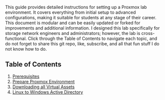This guide provides detailed instructions for setting up a Proxmox lab environment. It covers everything from initial setup to advanced configurations, making it suitable for students at any stage of their career. This document is modular and can be easily updated or forked for improvements and additional information. I designed this lab specifically for storage network engineers and administrators; however, the lab is cross-functional. Click through the Table of Contents to navigate each topic, and do not forget to share this git repo, like, subscribe, and all that fun stuff I do not know how to do.

## Table of Contents

1. [Prerequisites](Prerequisites.md)
2. [Prepare Proxmox Environment](Prepare%20Proxmox%20Environment.md)
3. [Downloading all Virtual Assets](Downloading%20all%20Virtual%20Assets.md)
4. [Linux to Windows Active Directory](Linux%20to%20Windows%20Active%20Directory.md)

